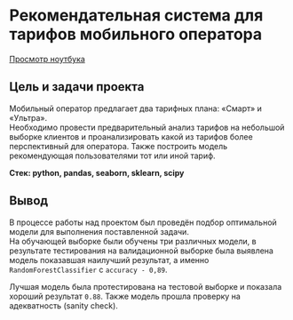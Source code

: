 # Рекомендательная система для тарифов мобильного оператора  
  
[Просмотр ноутбука](https://nbviewer.org/github/ootho/data_science/blob/main/yp_mobile_recomender/mobile_recomender.ipynb)  
  
## Цель и задачи проекта  
  
Мобильный оператор предлагает два тарифных плана: «Смарт» и «Ультра».  
Необходимо провести предварительный анализ тарифов на небольшой выборке клиентов и проанализировать какой из тарифов более перспективный для оператора. Также построить модель рекомендующая пользователями тот или иной тариф.  
    
**Стек: python, pandas, seaborn, sklearn, scipy**
  
## Вывод  
  
В процессе работы над проектом был проведён подбор оптимальной модели для выполнения поставленной задачи.  
На обучающей выборке были обучены три различных модели, в результате тестирования на валидационной выборке была выявлена модель показавшая наилучший результат, а именно `RandomForestClassifier` с `accuracy - 0,89`.  
  
Лучшая модель была протестирована на тестовой выборке и показала хороший результат `0.88`. Также модель прошла проверку на адекватность (sanity check).  

